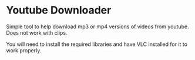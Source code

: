# Youtube Downloader

Simple tool to help download mp3 or mp4 versions of videos from youtube. Does not work with clips.

You will need to install the required libraries and have VLC installed for it to work properly.
